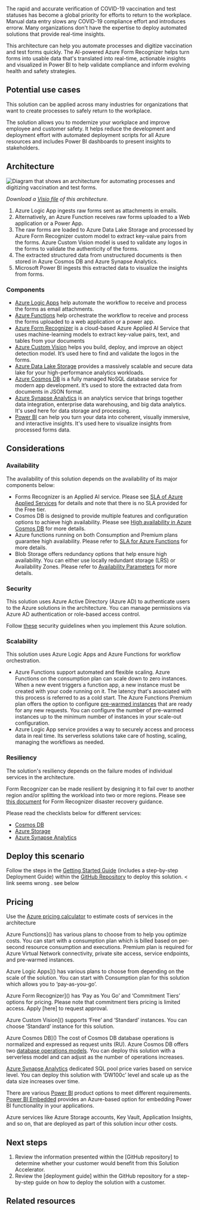 The rapid and accurate verification of COVID-19 vaccination and test statuses has become a global priority for efforts to return to the workplace. Manual data entry slows any COVID-19 compliance effort and introduces errorw. Many organizations don't have the expertise to deploy automated solutions that provide real-time insights.

This architecture can help you automate processes and digitize vaccination and test forms quickly. The AI-powered Azure Form Recognizer helps turn forms into usable data that's translated into real-time, actionable insights and visualized in Power BI to help validate compliance and inform evolving health and safety strategies. 

## Potential use cases

This solution can be applied across many industries for organizations that want to create processes to safely return to the workplace.  

The solution allows you to modernize your workplace and improve employee and customer safety. It helps reduce the development and deployment effort with automated deployment scripts for all Azure resources and includes Power BI dashboards to present insights to stakeholders.

## Architecture

![Diagram that shows an architecture for automating processes and digitizing vaccination and test forms.](./media/forms-recognizer-covid.png)

*Download a [Visio file]() of this architecture.*

1.	Azure Logic App ingests raw forms sent as attachments in emails.
2.	Alternatively, an Azure Function receives raw forms uploaded to a Web application or a Power App.
3.	The raw forms are loaded to Azure Data Lake Storage and processed by Azure Form Recognizer custom model to extract key-value pairs from the forms. Azure Custom Vision model is used to validate any logos in the forms to validate the authenticity of the forms.
4.	The extracted structured data from unstructured documents is then stored in Azure Cosmos DB and Azure Synapse Analytics. 
5.	Microsoft Power BI ingests this extracted data to visualize the insights from forms.

### Components

- [Azure Logic Apps](https://azure.microsoft.com/services/logic-apps) help automate the workflow to receive and process the forms as email attachments.
- [Azure Functions](https://azure.microsoft.com/services/functions) help orchestrate the workflow to receive and process the forms uploaded to a web application or a power app.
- [Azure Form Recognizer](/services/form-recognizer) is a cloud-based Azure Applied AI Service that uses machine-learning models to extract key-value pairs, text, and tables from your documents
- [Azure Custom Vision](https://azure.microsoft.com/services/cognitive-services/custom-vision-service) helps you build, deploy, and improve an object detection model. It’s used here to find and validate the logos in the forms.
- [Azure Data Lake Storage](https://azure.microsoft.com/services/storage/data-lake-storage) provides a massively scalable and secure data lake for your high-performance analytics workloads.
- [Azure Cosmos DB](https://azure.microsoft.com/services/cosmos-db) is a fully managed NoSQL database service for modern app development. It’s used to store the extracted data from documents in JSON format.
- [Azure Synapse Analytics](https://azure.microsoft.com/services/synapse-analytics) is an analytics service that brings together data integration, enterprise data warehousing, and big data analytics. It's used here for data storage and processing.
- [Power BI](https://powerbi.microsoft.com) can help you turn your data into coherent, visually immersive, and interactive insights. It's used here to visualize insights from processed forms data.

## Considerations

### Availability

The availability of this solution depends on the availability of its major components below:
- Forms Recognizer is an Applied AI service. Please see [SLA of Azure Applied Services](https://azure.microsoft.com/support/legal/sla/azure-applied-ai-services/v1_0) for details and note that there is no SLA provided for the Free tier.
- Cosmos DB is designed to provide multiple features and configuration options to achieve high availability. Please see [High availability in Azure Cosmos DB](/azure/cosmos-db/high-availability#slas-for-availability) for more details.
- Azure functions running on both Consumption and Premium plans guarantee high availability. Please refer to [SLA for Azure Functions](https://azure.microsoft.com/support/legal/sla/functions/v1_2) for more details.
- Blob Storage offers redundancy options that help ensure high availability. You can either use locally redundant storage (LRS) or Availability Zones. Please refer to [Availability Parameters](/azure/storage/common/storage-redundancy#durability-and-availability-parameters) for more details.

### Security

This solution uses Azure Active Directory (Azure AD) to authenticate users to the Azure solutions in the architecture. You can manage permissions via Azure AD authentication or role-based access control.

Follow [these](/azure/security/fundamentals/overview) security guidelines when you implement this Azure solution.

### Scalability

This solution uses Azure Logic Apps and Azure Functions for workflow orchestration. 
- Azure Functions support automated and flexible scaling. Azure Functions on the consumption plan can scale down to zero instances. When a new event triggers a function app, a new instance must be created with your code running on it. The latency that's associated with this process is referred to as a cold start. The Azure Functions Premium plan offers the option to configure [pre-warmed instances](/azure/azure-functions/functions-premium-plan#pre-warmed-instances) that are ready for any new requests. You can configure the number of pre-warmed instances up to the minimum number of instances in your scale-out configuration.
- Azure Logic App service provides a way to securely access and process data in real time. Its serverless solutions take care of hosting, scaling, managing the workflows as needed.

### Resiliency

The solution's resiliency depends on the failure modes of individual services in the architecture. 

Form Recognizer can be made resilient by designing it to fail over to another region and/or splitting the workload into two or more regions. Please see [this document](/azure/applied-ai-services/form-recognizer/disaster-recovery) for Form Recognizer disaster recovery guidance.

Please read the checklists below for different services:
- [Cosmos DB](/azure/architecture/checklist/resiliency-per-service#cosmos-db)
- [Azure Storage](/azure/architecture/checklist/resiliency-per-service#storage)
- [Azure Synapse Analytics](/azure/architecture/checklist/resiliency-per-service#azure-synapse-analytics) 

## Deploy this scenario

Follow the steps in the [Getting Started Guide](https://github.com/microsoft/Azure-Solution-Accelerator-to-automate-COVID-19-Vaccination-Proof-and-Test-Verification-Forms/#getting-started) (includes a step-by-step Deployment Guide) within the [GitHub Repository](/azure/security/fundamentals/overview) to deploy this solution.  < link seems wrong . see below 

## Pricing

Use the [Azure pricing calculator]() to estimate costs of services in the architecture

Azure Functions]() has various plans to choose from to help you optimize costs. You can start with a consumption plan which is billed based on per-second resource consumption and executions. Premium plan is required for Azure Virtual Network connectivity, private site access, service endpoints, and pre-warmed instances.

Azure Logic Apps]() has various plans to choose from depending on the scale of the solution. You can start with Consumption plan for this solution which allows you to ‘pay-as-you-go’. 

Azure Form Recognizer]() has ‘Pay as You Go’ and ‘Commitment Tiers’ options for pricing. Please note that commitment tiers pricing is limited access. Apply [here] to request approval.

Azure Custom Vision]() supports ‘Free’ and ‘Standard’ instances. You can choose ‘Standard’ instance for this solution.

Azure Cosmos DB]() The cost of Cosmos DB database operations is normalized and expressed as request units (RU). Azure Cosmos DB offers two [database operations models](). You can deploy this solution with a serverless model and can adjust as the number of operations increases.

[Azure Synapse Analytics](https://azure.microsoft.com/pricing/details/synapse-analytics) dedicated SQL pool price varies based on service level. You can deploy this solution with ‘DW100c’ level and scale up as the data size increases over time.

There are various [Power BI]() product options to meet different requirements. [Power BI Embedded]() provides an Azure-based option for embedding Power BI functionality in your applications.

Azure services like Azure Storage accounts, Key Vault, Application Insights, and so on, that are deployed as part of this solution incur other costs.

## Next steps 

1.	Review the information presented within the [GitHub repository] to determine whether your customer would benefit from this Solution Accelerator.
2.	Review the [deployment guide] within the GitHub repository for a step-by-step guide on how to deploy the solution with a customer.

## Related resources

